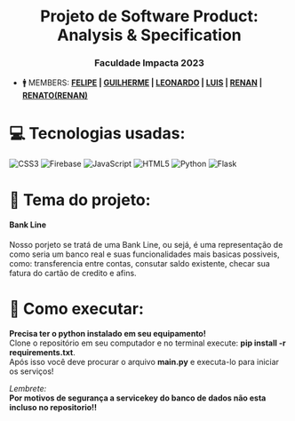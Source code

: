 <h1 align="center">Projeto de Software Product: Analysis & Specification</h1>
<h3 align="center">Faculdade Impacta 2023</h3>

- 🚹 MEMBERS: **<a href="https://www.linkedin.com/in/felipearaujosouza/">FELIPE</a> | <a href="https://www.linkedin.com/in/guilherme-antonio-conte-7008b5201/">GUILHERME</a> | <a href="https://www.linkedin.com/in/leonardo-escalada-a22a5521a/">LEONARDO</a> | <a href="https://www.linkedin.com/in/luis-henrique-genda-9246a91b8/">LUIS</a> | <a href="https://www.linkedin.com/in/renan-ribeiro-ba127a72/">RENAN</a> | <a href="https://www.linkedin.com/in/renan-r-resende/">RENATO(RENAN)</a>**

<p align="left">

# 💻 Tecnologias usadas:

![CSS3](https://img.shields.io/badge/css3-%231572B6.svg?style=for-the-badge&logo=css3&logoColor=white) ![Firebase](https://img.shields.io/badge/firebase-%23039BE5.svg?style=for-the-badge&logo=firebase) ![JavaScript](https://img.shields.io/badge/javascript-%23323330.svg?style=for-the-badge&logo=javascript&logoColor=%23F7DF1E) ![HTML5](https://img.shields.io/badge/html5-%23E34F26.svg?style=for-the-badge&logo=html5&logoColor=white) ![Python](https://img.shields.io/badge/python-3670A0?style=for-the-badge&logo=python&logoColor=ffdd54) ![Flask](https://img.shields.io/badge/flask-%23000.svg?style=for-the-badge&logo=flask&logoColor=white)

</p>

<p align="left">

# 📑 Tema do projeto:
<h4>Bank Line</h4>
Nosso porjeto se tratá de uma Bank Line, ou sejá, é uma representação de como seria um banco real e suas funcionalidades mais basicas possiveis, como: transferencia entre contas, consutar saldo existente, checar sua fatura do cartão de credito e afins.
</p>

<p align="left">

# 🚀 Como executar:
**Precisa ter o python instalado em seu equipamento!**<br>Clone o repositório em seu computador e no terminal execute: **pip install -r requirements.txt**.<br>Após isso você deve procurar o arquivo **main.py** e executa-lo para iniciar os serviços!

<i>Lembrete:<br></i>
**Por motivos de segurança a servicekey do banco de dados não esta incluso no repositorio!!**
</p>
